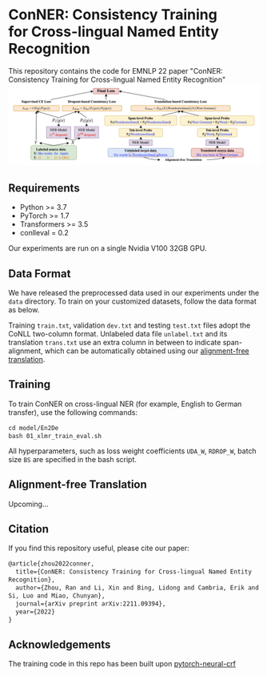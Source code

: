 # ConNER: Consistency Training <br/> for Cross-lingual Named Entity Recognition
This repository contains the code for EMNLP 22 paper "ConNER: Consistency Training for Cross-lingual Named Entity Recognition"
![alt text](https://github.com/RandyZhouRan/ConNER/blob/main/ConNER.png?raw=true)

## Requirements
* Python >= 3.7
* PyTorch >= 1.7
* Transformers >= 3.5
* conlleval = 0.2

Our experiments are run on a single Nvidia V100 32GB GPU.

## Data Format

We have released the preprocessed data used in our experiments under the `data` directory. To train on your customized datasets, follow the data format as below.

Training `train.txt`, validation `dev.txt` and testing `test.txt` files adopt the CoNLL two-column format. Unlabeled data file `unlabel.txt` and its translation `trans.txt` use an extra column in between to indicate span-alignment, which can be automatically obtained using our [alignment-free translation](#alignment-free-translation). 

## Training

To train ConNER on cross-lingual NER (for example, English to German transfer), use the following commands:
```
cd model/En2De
bash 01_xlmr_train_eval.sh
```
All hyperparameters, such as loss weight coefficients `UDA_W`, `RDROP_W`, batch size `BS` are specified in the bash script.

## Alignment-free Translation
Upcoming...

## Citation
If you find this repository useful, please cite our paper:
```
@article{zhou2022conner,
  title={ConNER: Consistency Training for Cross-lingual Named Entity Recognition},
  author={Zhou, Ran and Li, Xin and Bing, Lidong and Cambria, Erik and Si, Luo and Miao, Chunyan},
  journal={arXiv preprint arXiv:2211.09394},
  year={2022}
}
```

## Acknowledgements
The training code in this repo has been built upon [pytorch-neural-crf](https://github.com/allanj/pytorch_neural_crf)

